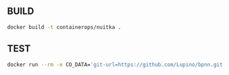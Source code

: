 ## BUILD

```bash
docker build -t containerops/nuitka .
```

## TEST

```bash
docker run --rm -e CO_DATA='git-url=https://github.com/Lupino/bpnn.git entry-file=bpnn.py upload=hub.opshub.sh/lidian/test/nuitka/v0.1' containerops/nuitka
```
